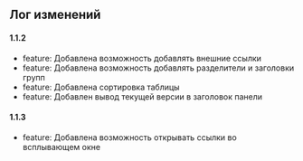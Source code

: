## Лог изменений

#### 1.1.2

* feature: Добавлена возможность добавлять внешние ссылки
* feature: Добавлена возможность добавлять разделители и заголовки групп
* feature: Добавлена сортировка таблицы
* feature: Добавлен вывод текущей версии в заголовок панели

#### 1.1.3

* feature: Добавлена возможность открывать ссылки во всплывающем окне

